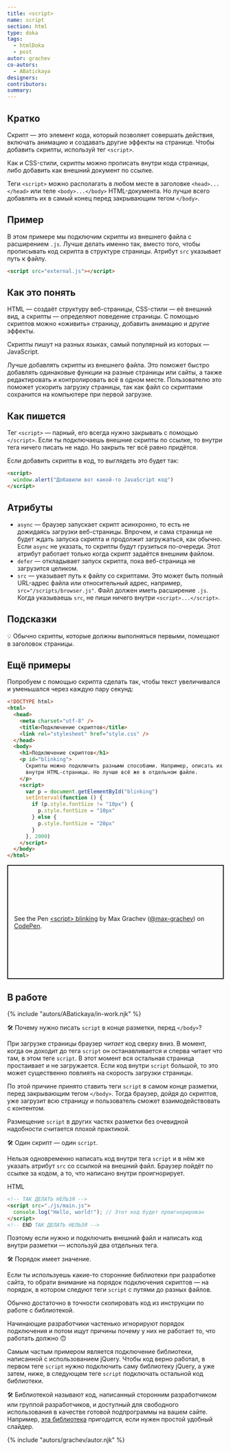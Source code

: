 ```yaml
---
title: <script>
name: script
section: html
type: doka
tags:
  - htmlDoka
  - post
autor: grachev
co-autors:
  - ABatickaya
designers:
contributors:
summary:
---
```


## Кратко

Скрипт — это элемент кода, который позволяет совершать действия, включать анимацию и создавать другие эффекты на странице. Чтобы добавить скрипты, используй тег `<script>`.

Как и CSS-стили, скрипты можно прописать внутри кода страницы, либо добавить как внешний документ по ссылке.

Теги `<script>` можно располагать в любом месте в заголовке `<head>...</head>` или теле `<body>...</body>` HTML-документа. Но лучше всего добавлять их в самый конец перед закрывающим тегом `</body>`.

## Пример

В этом примере мы подключим скрипты из внешнего файла с расширением `.js`. Лучше делать именно так, вместо того, чтобы прописывать код скрипта в структуре страницы. Атрибут `src` указывает путь к файлу.

```html
<script src="external.js"></script>
```

## Как это понять

HTML — создаёт структуру веб-страницы, CSS-стили — её внешний вид, а скрипты — определяют поведение страницы. С помощью скриптов можно «оживить» страницу, добавить анимацию и другие эффекты.

Скрипты пишут на разных языках, самый популярный из которых — JavaScript.

Лучше добавлять скрипты из внешнего файла. Это поможет быстро добавлять одинаковые функции на разные страницы или сайты, а также редактировать и контролировать всё в одном месте. Пользователю это поможет ускорить загрузку страницы, так как файл со скриптами сохранится на компьютере при первой загрузке.

## Как пишется

Тег `<script>` — парный, его всегда нужно закрывать с помощью `</script>`. Если ты подключаешь внешние скрипты по ссылке, то внутри тега ничего писать не надо. Но закрыть тег всё равно придётся.

Если добавить скрипты в код, то выглядеть это будет так:

```html
<script>
  window.alert("Добавили вот какой-то JavaScript код")
</script>
```

## Атрибуты

- `async` — браузер запускает скрипт асинхронно, то есть не дожидаясь загрузки веб-страницы. Впрочем, и сама страница не будет ждать запуска скрипта и продолжит загружаться, как обычно. Если `async` не указать, то скрипты будут грузиться по-очереди. Этот атрибут работает только когда скрипт задаётся внешним файлом.
- `defer` — откладывает запуск скрипта, пока веб-страница не загрузится целиком.
- `src` — указывает путь к файлу со скриптами. Это может быть полный URL-адрес файла или относительный адрес, например, `src="/scripts/browser.js"`. Файл должен иметь расширение `.js`. Когда указываешь `src`, не пиши ничего внутри `<script>...</script>`.

## Подсказки

💡 Обычно скрипты, которые должны выполняться первыми, помещают в заголовок страницы.

## Ещё примеры

Попробуем с помощью скрипта сделать так, чтобы текст увеличивался и уменьшался через каждую пару секунд:

```html
<!DOCTYPE html>
<html>
  <head>
    <meta charset="utf-8" />
    <title>Подключение скриптов</title>
    <link rel="stylesheet" href="style.css" />
  </head>
  <body>
    <h1>Подключение скриптов</h1>
    <p id="blinking">
      Скрипты можно подключить разными способами. Например, описать их прямо
      внутри HTML-страницы. Но лучше всё же в отдельном файле.
    </p>
    <script>
      var p = document.getElementById("blinking")
      setInterval(function () {
        if (p.style.fontSize != "10px") {
          p.style.fontSize = "10px"
        } else {
          p.style.fontSize = "20px"
        }
      }, 2000)
    </script>
  </body>
</html>
```

<p class="codepen" data-height="265" data-theme-id="light" data-default-tab="html,result" data-user="max-grachev" data-slug-hash="YMzKzP" style="height: 265px; box-sizing: border-box; display: flex; align-items: center; justify-content: center; border: 2px solid; margin: 1em 0; padding: 1em;" data-pen-title="&amp;lt;script&amp;gt; blinking">
  <span>See the Pen <a href="https://codepen.io/max-grachev/pen/YMzKzP">
  &lt;script&gt; blinking</a> by Max Grachev (<a href="https://codepen.io/max-grachev">@max-grachev</a>)
  on <a href="https://codepen.io">CodePen</a>.</span>
</p>
<script async src="https://static.codepen.io/assets/embed/ei.js"></script>

## В работе

{% include "autors/ABatickaya/in-work.njk" %}

🛠 Почему нужно писать `script` в конце разметки, перед `</body>`?

При загрузке страницы браузер _читает_ код сверху вниз. В момент, когда он доходит до тега `script` он останавливается и сперва читает что там, в этом теге `script`. В этот момент вся остальная страница простаивает и не загружается. Если код внутри `script` большой, то это может существенно повлиять на скорость загрузки страницы.

По этой причине принято ставить теги `script` в самом конце разметки, перед закрывающим тегом `</body>`. Тогда браузер, дойдя до скриптов, уже загрузит всю страницу и пользователь сможет взаимодействовать с контентом.

Размещение `script` в других частях разметки без очевидной надобности считается плохой практикой.

🛠 Один скрипт — один `script`.

Нельзя одновременно написать код внутри тега `script` и в нём же указать атрибут `src` со ссылкой на внешний файл. Браузер пойдёт по ссылке за кодом, а то, что написано внутри проигнорирует.

HTML

```html
<!-- ТАК ДЕЛАТЬ НЕЛЬЗЯ -->
<script src="./js/main.js">
  console.log("Hello, world!"); // Этот код будет проигнорирован
</script>
<!-- END ТАК ДЕЛАТЬ НЕЛЬЗЯ -->
```

Поэтому если нужно и подключить внешний файл и написать код внутри разметки — используй два отдельных тега.

🛠 Порядок имеет значение.

Если ты используешь какие-то сторонние библиотеки при разработке сайта, то обрати внимание на порядок подключения скриптов — на порядок, в котором следуют теги `script` с путями до разных файлов.

Обычно достаточно в точности скопировать код из инструкции по работе с библиотекой.

Начинающие разработчики частенько игнорируют порядок подключения и потом ищут причины почему у них не работает то, что работать должно 🙃

Самым частым примером является подключение библиотеки, написанной с использованием jQuery. Чтобы код верно работал, в первом теге `script` нужно подключить саму библиотеку jQuery, а уже затем, ниже, в следующем теге `script` подключать остальной код библиотеки.

🛠 Библиотекой называют код, написанный сторонним разработчиком или группой разработчиков, и доступный для свободного использования в качестве готовой подпрограммы на вашем сайте. Например, [эта библиотека](http://fotorama.io/) пригодится, если нужен простой удобный слайдер.

{% include "autors/grachev/autor.njk" %}
